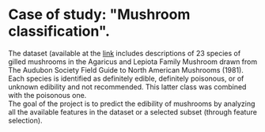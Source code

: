 # Case of study: "Mushroom classification".

The dataset (available at the [link](https://www.kaggle.com/datasets/uciml/mushroom-classification/data) includes descriptions of 23 species of gilled mushrooms in the Agaricus and Lepiota Family Mushroom drawn from The Audubon Society Field Guide to North American Mushrooms (1981). Each species is identified as definitely edible, definitely poisonous, or of unknown edibility and not recommended. This latter class was combined with the poisonous one.\
The goal of the project is to predict the edibility of mushrooms by analyzing all the available features in the dataset or a selected subset (through feature selection).
